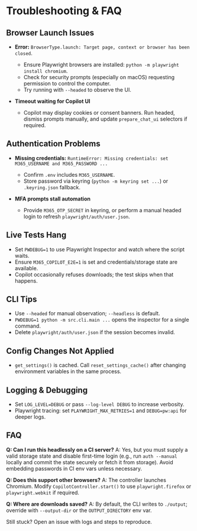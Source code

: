 # Troubleshooting & FAQ

## Browser Launch Issues

- **Error:** `BrowserType.launch: Target page, context or browser has been closed`.
  - Ensure Playwright browsers are installed: `python -m playwright install chromium`.
  - Check for security prompts (especially on macOS) requesting permission to control the computer.
  - Try running with `--headed` to observe the UI.

- **Timeout waiting for Copilot UI**
  - Copilot may display cookies or consent banners. Run headed, dismiss prompts manually, and update `prepare_chat_ui` selectors if required.

## Authentication Problems

- **Missing credentials:** `RuntimeError: Missing credentials: set M365_USERNAME and M365_PASSWORD ...`
  - Confirm `.env` includes `M365_USERNAME`.
  - Store password via keyring (`python -m keyring set ...`) or `.keyring.json` fallback.

- **MFA prompts stall automation**
  - Provide `M365_OTP_SECRET` in keyring, or perform a manual headed login to refresh `playwright/auth/user.json`.

## Live Tests Hang

- Set `PWDEBUG=1` to use Playwright Inspector and watch where the script waits.
- Ensure `M365_COPILOT_E2E=1` is set and credentials/storage state are available.
- Copilot occasionally refuses downloads; the test skips when that happens.

## CLI Tips

- Use `--headed` for manual observation; `--headless` is default.
- `PWDEBUG=1 python -m src.cli.main ...` opens the inspector for a single command.
- Delete `playwright/auth/user.json` if the session becomes invalid.

## Config Changes Not Applied

- `get_settings()` is cached. Call `reset_settings_cache()` after changing environment variables in the same process.

## Logging & Debugging

- Set `LOG_LEVEL=DEBUG` or pass `--log-level DEBUG` to increase verbosity.
- Playwright tracing: set `PLAYWRIGHT_MAX_RETRIES=1` and `DEBUG=pw:api` for deeper logs.

## FAQ

**Q: Can I run this headlessly on a CI server?**
A: Yes, but you must supply a valid storage state and disable first-time login (e.g., run `auth --manual` locally and commit the state securely or fetch it from storage). Avoid embedding passwords in CI env vars unless necessary.

**Q: Does this support other browsers?**
A: The controller launches Chromium. Modify `CopilotController.start()` to use `playwright.firefox` or `playwright.webkit` if required.

**Q: Where are downloads saved?**
A: By default, the CLI writes to `./output`; override with `--output-dir` or the `OUTPUT_DIRECTORY` env var.

Still stuck? Open an issue with logs and steps to reproduce.
